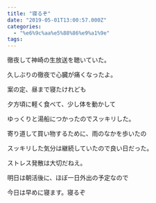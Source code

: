 ```yaml
---
title: "寝るぞ"
date: "2019-05-01T13:00:57.000Z"
categories: 
  - "%e6%9c%aa%e5%88%86%e9%a1%9e"
tags: 
---
```


徹夜して神崎の生放送を聴いていた。

久しぶりの徹夜で心臓が痛くなったよ。

案の定、昼まで寝たけれども

夕方頃に軽く食べて、少し体を動かして

ゆっくりと湯船につかったのでスッキリした。

寄り道して買い物するために、雨のなかを歩いたの

スッキリした気分は継続していたので良い日だった。

ストレス発散は大切だねえ。

明日は朝活後に、ほぼ一日外出の予定なので

今日は早めに寝ます。寝るぞ
